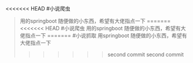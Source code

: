 <<<<<<< HEAD
#小说爬虫
> 用的springboot
> 随便做的小东西，希望有大佬指点一下
=======
<<<<<<< HEAD
#小说爬虫
> 用的springboot
> 随便做的小东西，希望有大佬指点一下
=======
#小说抓取
> 用springboot
> 随便做的小东西，希望有大佬指点一下
>>>>>>> second commit
>>>>>>> second commit
